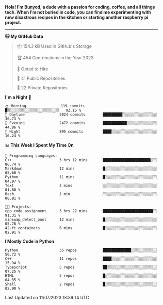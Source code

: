 <p>
<b>Hola! I'm Bunyod, a dude with a passion for coding, coffee, and all things tech. When I'm not buried in code, you can find me experimenting with new disastrous recipes in the kitchen or starting another raspberry pi project.</b>
</p>

---

<!--START_SECTION:waka-->
**🐱 My GitHub Data** 

> 📦 154.3 kB Used in GitHub's Storage 
 > 
> 🏆 454 Contributions in the Year 2023
 > 
> 💼 Opted to Hire
 > 
> 📜 41 Public Repositories 
 > 
> 🔑 22 Private Repositories 
 > 
**I'm a Night 🦉** 

```text
🌞 Morning                119 commits         █░░░░░░░░░░░░░░░░░░░░░░░░   02.16 % 
🌆 Daytime                2024 commits        █████████░░░░░░░░░░░░░░░░   36.73 % 
🌃 Evening                2472 commits        ███████████░░░░░░░░░░░░░░   44.86 % 
🌙 Night                  895 commits         ████░░░░░░░░░░░░░░░░░░░░░   16.24 % 
```


📊 **This Week I Spent My Time On** 

```text
💬 Programming Languages: 
C++                      3 hrs 12 mins       ██████████████████████░░░   86.74 % 
Markdown                 12 mins             █░░░░░░░░░░░░░░░░░░░░░░░░   05.60 % 
Python                   11 mins             █░░░░░░░░░░░░░░░░░░░░░░░░   04.97 % 
Text                     3 mins              ░░░░░░░░░░░░░░░░░░░░░░░░░   01.80 % 
Bash                     1 min               ░░░░░░░░░░░░░░░░░░░░░░░░░   00.81 % 

🐱‍💻 Projects: 
cpp_code_assignment      3 hrs 22 mins       ███████████████████████░░   91.31 % 
minswap_detect_pool      12 mins             █░░░░░░░░░░░░░░░░░░░░░░░░   05.78 % 
42-ft_containers         6 mins              █░░░░░░░░░░░░░░░░░░░░░░░░   02.91 % 
```

**I Mostly Code in Python** 

```text
Python                   35 repos            █████████████░░░░░░░░░░░░   50.72 % 
C++                      11 repos            ████░░░░░░░░░░░░░░░░░░░░░   15.94 % 
TypeScript               5 repos             ██░░░░░░░░░░░░░░░░░░░░░░░   07.25 % 
HTML                     3 repos             █░░░░░░░░░░░░░░░░░░░░░░░░   04.35 % 
Shell                    2 repos             █░░░░░░░░░░░░░░░░░░░░░░░░   02.90 % 
```




 Last Updated on 11/07/2023 18:39:14 UTC
<!--END_SECTION:waka-->
